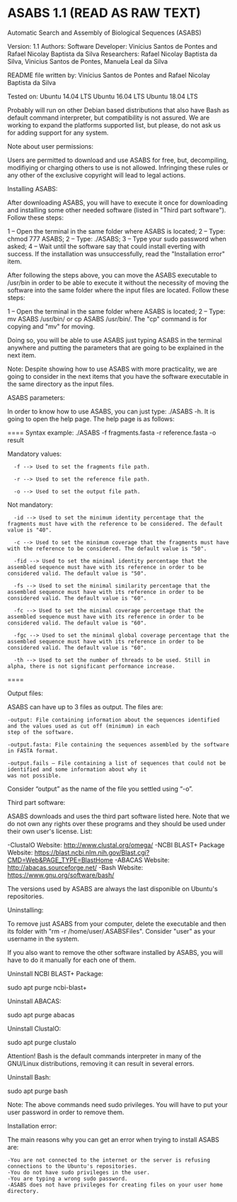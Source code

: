 # ASABS 1.1 (READ AS RAW TEXT) 
Automatic Search and Assembly of Biological Sequences (ASABS)

Version: 1.1
Authors:
  Software Developer: Vinícius Santos de Pontes and Rafael Nicolay Baptista da Silva
  Researchers: Rafael Nicolay Baptista da Silva, Vinicius Santos de Pontes, Manuela Leal da Silva 

README file written by: Vinícius Santos de Pontes and Rafael Nicolay Baptista da Silva

Tested on:
  Ubuntu 14.04 LTS
  Ubuntu 16.04 LTS
  Ubuntu 18.04 LTS
  
  Probably will run on other Debian based distributions that also have Bash as default command interpreter, but compatibility
  is not assured. We are working to expand the platforms supported list, but please, do not ask us for adding support for any 
  system.
  
Note about user permissions:

  Users are permitted to download and use ASABS for free, but, decompiling, modifiying or charging others to use is not allowed. 
  Infringing these rules or any other of the exclusive copyright will lead to legal actions.      
  
Installing ASABS:

  After downloading ASABS, you will have to execute it once for downloading and installing some other needed software (listed in 
  "Third part software"). Follow these steps:

  1 – Open the terminal in the same folder where ASABS is located;
  2 – Type: chmod 777 ASABS;
  2 – Type: ./ASABS;
  3 – Type your sudo password when asked;
  4 – Wait until the software say that could install everting with success. If the installation was unsuccessfully, read the 
  "Installation error" item.

  After following the steps above, you can move the ASABS executable to /usr/bin in order to be able to execute it without the 
  necessity of moving the software into the same folder where the input files are located. Follow these steps:

  1 – Open the terminal in the same folder where ASABS is located;
  2 – Type: mv ASABS /usr/bin/ or cp ASABS /usr/bin/. The "cp" command is for copying and "mv" for moving.

  Doing so, you will be able to use ASABS just typing ASABS in the terminal anywhere and putting the parameters that are going to 
  be explained in the next item.
  
  Note: Despite showing how to use ASABS with more practicality, we are going to consider in the next items that you have the 
  software executable in the same directory as the input files.   

ASABS parameters:

  In order to know how to use ASABS, you can just type: ./ASABS -h. It is going to open the help page.
  The help page is as follows:
  
  ====
  Syntax example: ./ASABS -f fragments.fasta -r reference.fasta -o result

  Mandatory values:

	  -f --> Used to set the fragments file path.

	  -r --> Used to set the reference file path.

	  -o --> Used to set the output file path.

  Not mandatory:

	  -id --> Used to set the minimum identity percentage that the fragments must have with the reference to be considered. The default value is "40".

	  -c --> Used to set the minimum coverage that the fragments must have with the reference to be considered. The default value is "50".

	  -fid --> Used to set the minimal identity percentage that the assembled sequence must have with its reference in order to be considered valid. The default value is "50".

	  -fs --> Used to set the minimal similarity percentage that the assembled sequence must have with its reference in order to be considered valid. The default value is "60".

	  -fc --> Used to set the minimal coverage percentage that the assembled sequence must have with its reference in order to be considered valid. The default value is "60".

	  -fgc --> Used to set the minimal global coverage percentage that the assembled sequence must have with its reference in order to be considered valid. The default value is "60".

	  -th --> Used to set the number of threads to be used. Still in alpha, there is not significant performance increase.
  ====

Output files:

  ASABS can have up to 3 files as output. The files are:
  
    -output: File containing information about the sequences identified and the values used as cut off (minimum) in each 
    step of the software.
    
    -output.fasta: File containing the sequences assembled by the software in FASTA format.
    
    -output.fails – File containing a list of sequences that could not be identified and some information about why it 
    was not possible.
    
  Consider “output” as the name of the file you settled using “-o”. 

Third part software:

  ASABS downloads and uses the third part software listed here. Note that we do not own any rights over these programs and 
  they should be used under their own user's license. List:
  
  -ClustalO
    Website: http://www.clustal.org/omega/
  -NCBI BLAST+ Package
    Website: https://blast.ncbi.nlm.nih.gov/Blast.cgi?CMD=Web&PAGE_TYPE=BlastHome
  -ABACAS
    Website: http://abacas.sourceforge.net/
  -Bash
    Website: https://www.gnu.org/software/bash/
  
  The versions used by ASABS are always the last disponible on Ubuntu's repositories.
  
Uninstalling:

  To remove just ASABS from your computer, delete the executable and then its folder with "rm -r /home/user/.ASABSFiles". 
  Consider "user" as your username in the system.
  
  If you also want to remove the other software installed by ASABS, you will have to do it manually for each one of them.

  Uninstall NCBI BLAST+ Package:

   sudo apt purge ncbi-blast+

  Uninstall ABACAS:

   sudo apt purge abacas

  Uninstall ClustalO:

   sudo apt purge clustalo
    
  Attention! Bash is the default commands interpreter in many of the GNU/Linux distributions, removing it can result in several
  errors.
  
  Uninstall Bash:
  
   sudo apt purge bash
   
  Note: The above commands need sudo privileges. You will have to put your user password in order to remove them.
  
Installation error:

  The main reasons why you can get an error when trying to install ASABS are:
    
    -You are not connected to the internet or the server is refusing connections to the Ubuntu's repositories.
    -You do not have sudo privileges in the user.
    -You are typing a wrong sudo password.
    -ASABS does not have privileges for creating files on your user home directory.

